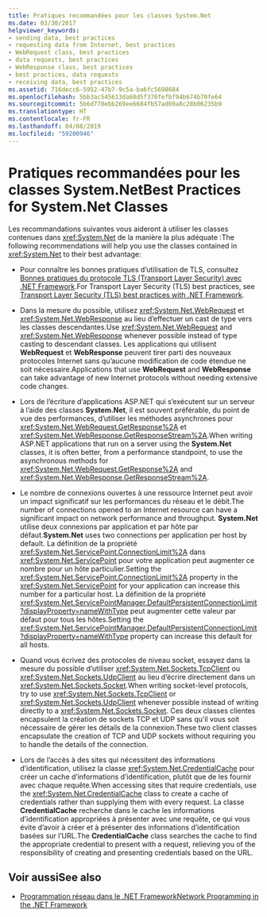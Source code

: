 ```yaml
---
title: Pratiques recommandées pour les classes System.Net
ms.date: 03/30/2017
helpviewer_keywords:
- sending data, best practices
- requesting data from Internet, best practices
- WebRequest class, best practices
- data requests, best practices
- WebResponse class, best practices
- best practices, data requests
- receiving data, best practices
ms.assetid: 716decc6-5952-47b7-9c5a-ba6fc5698684
ms.openlocfilehash: 5bb3ac545613da68d5f370fefbf94b674b70fe64
ms.sourcegitcommit: 5b6d778ebb269ee6684fb57ad69a8c28b06235b9
ms.translationtype: HT
ms.contentlocale: fr-FR
ms.lasthandoff: 04/08/2019
ms.locfileid: "59200946"
---
```

# <a name="best-practices-for-systemnet-classes"></a><span data-ttu-id="25d16-102">Pratiques recommandées pour les classes System.Net</span><span class="sxs-lookup"><span data-stu-id="25d16-102">Best Practices for System.Net Classes</span></span>
<span data-ttu-id="25d16-103">Les recommandations suivantes vous aideront à utiliser les classes contenues dans <xref:System.Net> de la manière la plus adéquate :</span><span class="sxs-lookup"><span data-stu-id="25d16-103">The following recommendations will help you use the classes contained in <xref:System.Net> to their best advantage:</span></span>  
  
-   <span data-ttu-id="25d16-104">Pour connaître les bonnes pratiques d’utilisation de TLS, consultez [Bonnes pratiques du protocole TLS (Transport Layer Security) avec .NET Framework](tls.md).</span><span class="sxs-lookup"><span data-stu-id="25d16-104">For Transport Layer Security (TLS) best practices, see [Transport Layer Security (TLS) best practices with .NET Framework](tls.md).</span></span>

-   <span data-ttu-id="25d16-105">Dans la mesure du possible, utilisez <xref:System.Net.WebRequest> et <xref:System.Net.WebResponse> au lieu d’effectuer un cast de type vers les classes descendantes.</span><span class="sxs-lookup"><span data-stu-id="25d16-105">Use <xref:System.Net.WebRequest> and <xref:System.Net.WebResponse> whenever possible instead of type casting to descendant classes.</span></span> <span data-ttu-id="25d16-106">Les applications qui utilisent **WebRequest** et **WebResponse** peuvent tirer parti des nouveaux protocoles Internet sans qu’aucune modification de code étendue ne soit nécessaire.</span><span class="sxs-lookup"><span data-stu-id="25d16-106">Applications that use **WebRequest** and **WebResponse** can take advantage of new Internet protocols without needing extensive code changes.</span></span>  
  
-   <span data-ttu-id="25d16-107">Lors de l’écriture d’applications ASP.NET qui s’exécutent sur un serveur à l’aide des classes **System.Net**, il est souvent préférable, du point de vue des performances, d’utiliser les méthodes asynchrones pour <xref:System.Net.WebRequest.GetResponse%2A> et <xref:System.Net.WebResponse.GetResponseStream%2A>.</span><span class="sxs-lookup"><span data-stu-id="25d16-107">When writing ASP.NET applications that run on a server using the **System.Net** classes, it is often better, from a performance standpoint, to use the asynchronous methods for <xref:System.Net.WebRequest.GetResponse%2A> and <xref:System.Net.WebResponse.GetResponseStream%2A>.</span></span>  
  
-   <span data-ttu-id="25d16-108">Le nombre de connexions ouvertes à une ressource Internet peut avoir un impact significatif sur les performances du réseau et le débit.</span><span class="sxs-lookup"><span data-stu-id="25d16-108">The number of connections opened to an Internet resource can have a significant impact on network performance and throughput.</span></span> <span data-ttu-id="25d16-109">**System.Net** utilise deux connexions par application et par hôte par défaut.</span><span class="sxs-lookup"><span data-stu-id="25d16-109">**System.Net** uses two connections per application per host by default.</span></span> <span data-ttu-id="25d16-110">La définition de la propriété <xref:System.Net.ServicePoint.ConnectionLimit%2A> dans <xref:System.Net.ServicePoint> pour votre application peut augmenter ce nombre pour un hôte particulier.</span><span class="sxs-lookup"><span data-stu-id="25d16-110">Setting the <xref:System.Net.ServicePoint.ConnectionLimit%2A> property in the <xref:System.Net.ServicePoint> for your application can increase this number for a particular host.</span></span> <span data-ttu-id="25d16-111">La définition de la propriété <xref:System.Net.ServicePointManager.DefaultPersistentConnectionLimit?displayProperty=nameWithType> peut augmenter cette valeur par défaut pour tous les hôtes.</span><span class="sxs-lookup"><span data-stu-id="25d16-111">Setting the <xref:System.Net.ServicePointManager.DefaultPersistentConnectionLimit?displayProperty=nameWithType> property can increase this default for all hosts.</span></span>  
  
-   <span data-ttu-id="25d16-112">Quand vous écrivez des protocoles de niveau socket, essayez dans la mesure du possible d’utiliser <xref:System.Net.Sockets.TcpClient> ou <xref:System.Net.Sockets.UdpClient> au lieu d’écrire directement dans un <xref:System.Net.Sockets.Socket>.</span><span class="sxs-lookup"><span data-stu-id="25d16-112">When writing socket-level protocols, try to use <xref:System.Net.Sockets.TcpClient> or <xref:System.Net.Sockets.UdpClient> whenever possible instead of writing directly to a <xref:System.Net.Sockets.Socket>.</span></span> <span data-ttu-id="25d16-113">Ces deux classes clientes encapsulent la création de sockets TCP et UDP sans qu’il vous soit nécessaire de gérer les détails de la connexion.</span><span class="sxs-lookup"><span data-stu-id="25d16-113">These two client classes encapsulate the creation of TCP and UDP sockets without requiring you to handle the details of the connection.</span></span>  
  
-   <span data-ttu-id="25d16-114">Lors de l’accès à des sites qui nécessitent des informations d’identification, utilisez la classe <xref:System.Net.CredentialCache> pour créer un cache d’informations d’identification, plutôt que de les fournir avec chaque requête.</span><span class="sxs-lookup"><span data-stu-id="25d16-114">When accessing sites that require credentials, use the <xref:System.Net.CredentialCache> class to create a cache of credentials rather than supplying them with every request.</span></span> <span data-ttu-id="25d16-115">La classe **CredentialCache** recherche dans le cache les informations d’identification appropriées à présenter avec une requête, ce qui vous évite d’avoir à créer et à présenter des informations d’identification basées sur l’URL.</span><span class="sxs-lookup"><span data-stu-id="25d16-115">The **CredentialCache** class searches the cache to find the appropriate credential to present with a request, relieving you of the responsibility of creating and presenting credentials based on the URL.</span></span>  
  
## <a name="see-also"></a><span data-ttu-id="25d16-116">Voir aussi</span><span class="sxs-lookup"><span data-stu-id="25d16-116">See also</span></span>

- [<span data-ttu-id="25d16-117">Programmation réseau dans le .NET Framework</span><span class="sxs-lookup"><span data-stu-id="25d16-117">Network Programming in the .NET Framework</span></span>](../../../docs/framework/network-programming/index.md)
